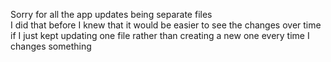 Sorry for all the app updates being separate files<br/>
I did that before I knew that it would be easier to see the changes over time if I just kept updating one file rather than creating a new one every time I changes something<br/>

